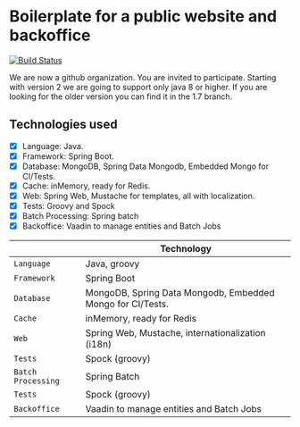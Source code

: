 # Boilerplate for a public website and backoffice
[![Build Status](https://travis-ci.org/ShootrNetwork/spring-web-vaadin-boilerplate.svg?branch=master)](https://travis-ci.org/ShootrNetwork/spring-web-vaadin-boilerplate)

We are now a github organization. You are invited to participate.
Starting with version 2 we are going to support only java 8 or higher. If you are looking for the older version you can find it in the 1.7 branch.

## Technologies used

- [X] Language: Java.
- [X] Framework: Spring Boot.
- [X] Database: MongoDB, Spring Data Mongodb, Embedded Mongo for CI/Tests.
- [X] Cache: inMemory, ready for Redis.
- [X] Web: Spring Web, Mustache for templates, all with localization.
- [X] Tests: Groovy and Spock
- [X] Batch Processing: Spring batch
- [X] Backoffice: Vaadin to manage entities and Batch Jobs

|                   | Technology                                                             |
|-------------------|------------------------------------------------------------------------|
| `Language`        | Java, groovy                                                           |
| `Framework`       | Spring Boot                                                            |
| `Database`        | MongoDB, Spring Data Mongodb, Embedded Mongo for CI/Tests.             |
| `Cache`           | inMemory, ready for Redis                                              |
| `Web`             | Spring Web, Mustache, internationalization (i18n)                      |
| `Tests`           | Spock (groovy)                                                         |
| `Batch Processing`| Spring Batch                                                           |
| `Tests`           | Spock (groovy)                                                         |
| `Backoffice`      | Vaadin to manage entities and Batch Jobs                               |
